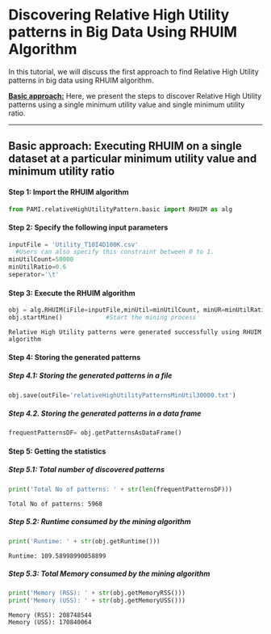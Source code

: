 # Discovering Relative High Utility patterns in Big Data Using RHUIM Algorithm

In this tutorial, we will discuss the first approach to find Relative High Utility patterns in big data using RHUIM algorithm.

[__Basic approach:__](#basicApproach) Here, we present the steps to discover Relative High Utility patterns using a single minimum utility value and single minimum utility ratio.

***

## <a id='basicApproach'>Basic approach: Executing RHUIM on a single dataset at a particular minimum utility value and minimum utility ratio</a>

#### Step 1: Import the RHUIM algorithm

```python
from PAMI.relativeHighUtilityPattern.basic import RHUIM as alg
```

#### Step 2: Specify the following input parameters


```python
inputFile = 'Utility_T10I4D100K.csv'
  #Users can also specify this constraint between 0 to 1.
minUtilCount=50000
minUtilRatio=0.6
seperator='\t'       
```

#### Step 3: Execute the RHUIM algorithm


```python
obj = alg.RHUIM(iFile=inputFile,minUtil=minUtilCount, minUR=minUtilRatio,  sep=seperator)    #initialize
obj.startMine()            #Start the mining process
```

    Relative High Utility patterns were generated successfully using RHUIM algorithm


#### Step 4: Storing the generated patterns

##### Step 4.1: Storing the generated patterns in a file


```python
obj.save(outFile='relativeHighUtilityPatternsMinUtil30000.txt')
```

##### Step 4.2. Storing the generated patterns in a data frame


```python
frequentPatternsDF= obj.getPatternsAsDataFrame()
```

#### Step 5: Getting the statistics

##### Step 5.1: Total number of discovered patterns 


```python
print('Total No of patterns: ' + str(len(frequentPatternsDF)))
```

    Total No of patterns: 5968


##### Step 5.2: Runtime consumed by the mining algorithm


```python
print('Runtime: ' + str(obj.getRuntime()))
```

    Runtime: 109.58998990058899


##### Step 5.3: Total Memory consumed by the mining algorithm


```python
print('Memory (RSS): ' + str(obj.getMemoryRSS()))
print('Memory (USS): ' + str(obj.getMemoryUSS()))
```

    Memory (RSS): 208748544
    Memory (USS): 170840064

